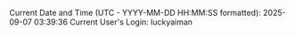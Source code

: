 Current Date and Time (UTC - YYYY-MM-DD HH:MM:SS formatted): 2025-09-07 03:39:36
Current User's Login: luckyaiman
